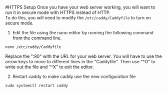 #HTTPS Setup
Once you have your web server working, you will want to run it in secure mode with HTTPS instead of HTTP.  
To do this, you will need to modify the ```/etc/caddy/Caddyfile``` to turn on secure mode.
1. Edit the file using the nano editor by running the following command from the command line.
```
nano /etc/caddy/Caddyfile
```
Replace the ":80" with the URL for your web server.
You will have to use the arrow keys to move to different lines in the "Caddyfile".
Then use "^O" to write out the file and "^X" to exit the editor.
[](caddyhttps.png)  

2. Restart caddy to make caddy use the new configuration file
```
sudo systemctl restart caddy
```
